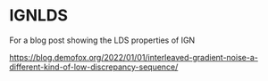 # IGNLDS
For a blog post showing the LDS properties of IGN

https://blog.demofox.org/2022/01/01/interleaved-gradient-noise-a-different-kind-of-low-discrepancy-sequence/
